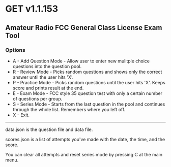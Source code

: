 # GET v1.1.153
## Amateur Radio FCC General Class License Exam Tool

### Options
* A - Add Question Mode - Allow user to enter new mulitple choice questions into the question pool.
* R - Review Mode - Picks random questions and shows only the correct answer until the user hits 'X'.
* P - Practice Mode - Picks random questions until the user hits 'X'. Keeps score and prints result at the end.
* E - Exam Mode - FCC style 35 question test with only a certain number of questions per group.
* S - Series Mode - Starts from the last question in the pool and continues through the whole list. Remembers where you left off.
* X - Exit.
---
data.json is the question file and data file.

scores.json is a list of attempts you've made with the date, the time, and the score.

You can clear all attempts and reset series mode by pressing C at the main menu.



